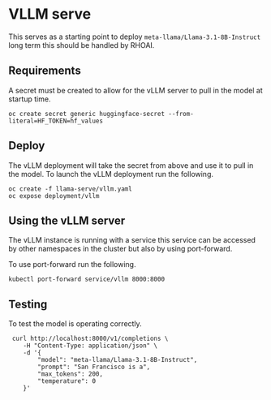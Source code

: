 # VLLM serve
This serves as a starting point to deploy `meta-llama/Llama-3.1-8B-Instruct` long term this should be handled by RHOAI.

## Requirements
A secret must be created to allow for the vLLM server to pull in the model at startup time. 

```
oc create secret generic huggingface-secret --from-literal=HF_TOKEN=hf_values
```

## Deploy
The vLLM deployment will take the secret from above and use it to pull in the model. To launch the vLLM deployment run the following.

```
oc create -f llama-serve/vllm.yaml
oc expose deployment/vllm
```

## Using the vLLM server
The vLLM instance is running with a service this service can be accessed by other namespaces in the cluster but also by using port-forward.

To use port-forward run the following.

```
kubectl port-forward service/vllm 8000:8000
```

## Testing
To test the model is operating correctly.

```
 curl http://localhost:8000/v1/completions \
    -H "Content-Type: application/json" \
    -d '{
        "model": "meta-llama/Llama-3.1-8B-Instruct",
        "prompt": "San Francisco is a",
        "max_tokens": 200,
        "temperature": 0
    }'
```
